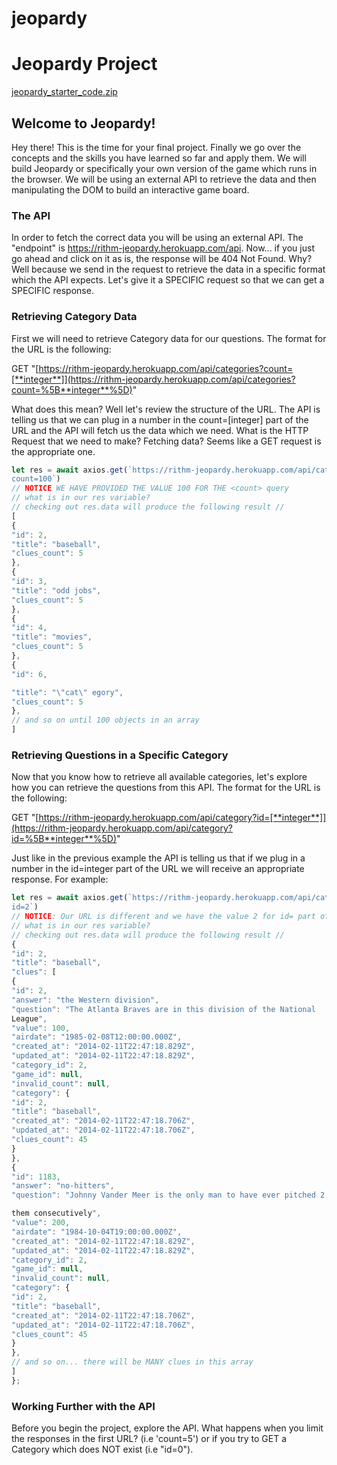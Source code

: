 # jeopardy
# Jeopardy Project

[jeopardy_starter_code.zip](https://prod-files-secure.s3.us-west-2.amazonaws.com/163f1722-85e9-4a3c-adba-457a91094f00/fff684c2-ab51-4c9e-8921-a5af961043f8/jeopardy_(2).zip)

## Welcome to Jeopardy!

Hey there! This is the time for your final project. Finally we go over the concepts
and the skills you have learned so far and apply them. We will build Jeopardy or
specifically your own version of the game which runs in the browser. We will be using
an external API to retrieve the data and then manipulating the DOM to build an
interactive game board.

### The API

In order to fetch the correct data you will be using an external API. The "endpoint"
is https://rithm-jeopardy.herokuapp.com/api. Now... if you just go ahead and click on
it as is, the response will be 404 Not Found. Why? Well because we send in the request
to retrieve the data in a specific format which the API expects. Let's give it a
SPECIFIC request so that we can get a SPECIFIC response.

### Retrieving Category Data

First we will need to retrieve Category data for our questions. The format for the URL
is the following:

GET "[https://rithm-jeopardy.herokuapp.com/api/categories?count=[**integer**]](https://rithm-jeopardy.herokuapp.com/api/categories?count=%5B**integer**%5D)"

What does this mean? Well let's review the structure of the URL. The API is telling us
that we can plug in a number in the count=[integer] part of the URL and the API will
fetch us the data which we need.
What is the HTTP Request that we need to make? Fetching data? Seems like a GET request
is the appropriate one.

```jsx
let res = await axios.get(`https://rithm-jeopardy.herokuapp.com/api/categories?
count=100`)
// NOTICE WE HAVE PROVIDED THE VALUE 100 FOR THE <count> query
// what is in our res variable?
// checking out res.data will produce the following result //
[
{
"id": 2,
"title": "baseball",
"clues_count": 5
},
{
"id": 3,
"title": "odd jobs",
"clues_count": 5
},
{
"id": 4,
"title": "movies",
"clues_count": 5
},
{
"id": 6,

"title": "\"cat\" egory",
"clues_count": 5
},
// and so on until 100 objects in an array
]
```

### Retrieving Questions in a Specific Category

Now that you know how to retrieve all available categories, let's explore how you can
retrieve the questions from this API.
The format for the URL is the following:

GET "[https://rithm-jeopardy.herokuapp.com/api/category?id=[**integer**]](https://rithm-jeopardy.herokuapp.com/api/category?id=%5B**integer**%5D)"

Just like in the previous example the API is telling us that if we plug in a number in
the id=integer part of the URL we will receive an appropriate response.
For example:

```jsx
let res = await axios.get(`https://rithm-jeopardy.herokuapp.com/api/category?
id=2`)
// NOTICE: Our URL is different and we have the value 2 for id= part of the URL
// what is in our res variable?
// checking out res.data will produce the following result //
{
"id": 2,
"title": "baseball",
"clues": [
{
"id": 2,
"answer": "the Western division",
"question": "The Atlanta Braves are in this division of the National
League",
"value": 100,
"airdate": "1985-02-08T12:00:00.000Z",
"created_at": "2014-02-11T22:47:18.829Z",
"updated_at": "2014-02-11T22:47:18.829Z",
"category_id": 2,
"game_id": null,
"invalid_count": null,
"category": {
"id": 2,
"title": "baseball",
"created_at": "2014-02-11T22:47:18.706Z",
"updated_at": "2014-02-11T22:47:18.706Z",
"clues_count": 45
}
},
{
"id": 1183,
"answer": "no-hitters",
"question": "Johnny Vander Meer is the only man to have ever pitched 2 of

them consecutively",
"value": 200,
"airdate": "1984-10-04T19:00:00.000Z",
"created_at": "2014-02-11T22:47:18.829Z",
"updated_at": "2014-02-11T22:47:18.829Z",
"category_id": 2,
"game_id": null,
"invalid_count": null,
"category": {
"id": 2,
"title": "baseball",
"created_at": "2014-02-11T22:47:18.706Z",
"updated_at": "2014-02-11T22:47:18.706Z",
"clues_count": 45
}
},
// and so on... there will be MANY clues in this array
]
};
```

### Working Further with the API

Before you begin the project, explore the API. What happens when you limit the
responses in the first URL? (i.e 'count=5') or if you try to GET a Category which does
NOT exist (i.e "id=0").
